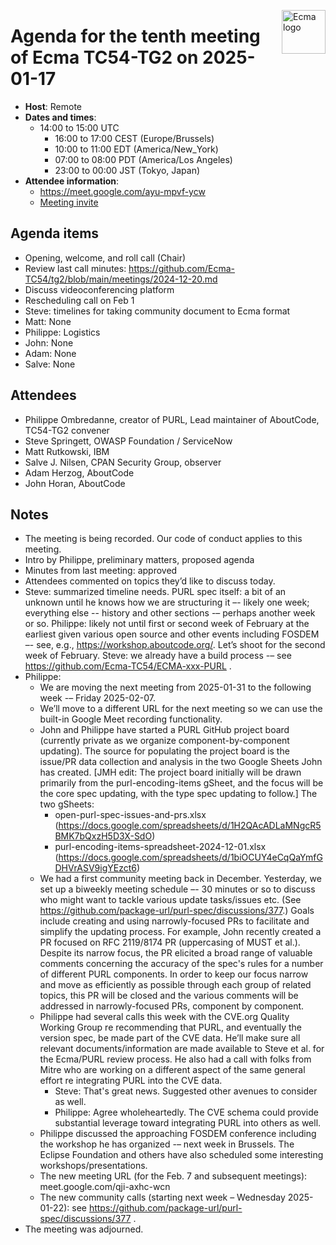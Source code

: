 <img src="https://tc54.org/images/ecma.svg" align="right" height="70" alt="Ecma logo" /> <!-- markdownlint-disable-line MD041 -->

# Agenda for the tenth meeting of Ecma TC54-TG2 on 2025-01-17

- **Host**: Remote
- **Dates and times**:
    - 14:00 to 15:00 UTC
      - 16:00 to 17:00 CEST (Europe/Brussels)
      - 10:00 to 11:00 EDT (America/New_York)
      - 07:00 to 08:00 PDT (America/Los Angeles)
      - 23:00 to 00:00 JST (Tokyo, Japan)
- **Attendee information**:
  - https://meet.google.com/ayu-mpvf-ycw
  - [Meeting invite](https://calendar.google.com/calendar/event?action=TEMPLATE&tmeid=NXVqbW9mMDMzaDVuZmlsMDdsZWZsMm9kNXVfMjAyNDEwMjVUMTQwMDAwWiBjX2Q4YjE1NDIwZGZmMTdiNzk1OWUyOWE1MWFlMzI0MDk1MWNiZTM4ZGIxZGFlNDU5NzJhODVjOWE3MTEyMDQyMDVAZw&tmsrc=c_d8b15420dff17b7959e29a51ae3240951cbe38db1dae45972a85c9a711204205%40group.calendar.google.com&scp=ALL)

## Agenda items
- Opening, welcome, and roll call (Chair)
- Review last call minutes: https://github.com/Ecma-TC54/tg2/blob/main/meetings/2024-12-20.md
- Discuss videoconferencing platform
- Rescheduling call on Feb 1
- Steve: timelines for taking community document to Ecma format
- Matt: None
- Philippe: Logistics
- John: None
- Adam: None
- Salve: None

## Attendees
- Philippe Ombredanne, creator of PURL, Lead maintainer of AboutCode, TC54-TG2 convener
- Steve Springett, OWASP Foundation / ServiceNow
- Matt Rutkowski, IBM
- Salve J. Nilsen, CPAN Security Group, observer
- Adam Herzog, AboutCode
- John Horan, AboutCode

## Notes
- The meeting is being recorded.  Our code of conduct applies to this meeting.
- Intro by Philippe, preliminary matters, proposed agenda
- Minutes from last meeting: approved
- Attendees commented on topics they’d like to discuss today.
- Steve: summarized timeline needs.  PURL spec itself: a bit of an unknown until he knows how we are structuring it –- likely one week; everything else -- history and other sections -– perhaps another week or so.  Philippe: likely not until first or second week of February at the earliest given various open source and other events including FOSDEM –- see, e.g., https://workshop.aboutcode.org/.  Let’s shoot for the second week of February.  Steve: we already have a build process -– see https://github.com/Ecma-TC54/ECMA-xxx-PURL .
- Philippe:
    - We are moving the next meeting from 2025-01-31 to the following week -– Friday 2025-02-07.
    - We’ll move to a different URL for the next meeting so we can use the built-in Google Meet recording functionality.
    - John and Philippe have started a PURL GitHub project board (currently private as we organize component-by-component updating).  The source for populating the project board is the issue/PR data collection and analysis in the two Google Sheets John has created.  [JMH edit: The project board initially will be drawn primarily from the purl-encoding-items gSheet, and the focus will be the core spec updating, with the type spec updating to follow.]  The two gSheets:
        - open-purl-spec-issues-and-prs.xlsx (https://docs.google.com/spreadsheets/d/1H2QAcADLaMNgcR5BMK7bQxzH5D3X-SdO)
        - purl-encoding-items-spreadsheet-2024-12-01.xlsx (https://docs.google.com/spreadsheets/d/1biOCUY4eCqQaYmfGDHVrASV9igYEzct6)
    - We had a first community meeting back in December.  Yesterday, we set up a biweekly meeting schedule –- 30 minutes or so to discuss who might want to tackle various update tasks/issues etc. (See https://github.com/package-url/purl-spec/discussions/377.)  Goals include creating and using narrowly-focused PRs to facilitate and simplify the updating process.  For example, John recently created a PR focused on RFC 2119/8174 PR (uppercasing of MUST et al.).  Despite its narrow focus, the PR elicited a broad range of valuable comments concerning the accuracy of the spec's rules for a number of different PURL components.  In order to keep our focus narrow and move as efficiently as possible through each group of related topics, this PR will be closed and the various comments will be addressed in narrowly-focused PRs, component by component.
    - Philippe had several calls this week with the CVE.org Quality Working Group re recommending that PURL, and eventually the version spec, be made part of the CVE data.  He’ll make sure all relevant documents/information are made available to Steve et al. for the Ecma/PURL review process.  He also had a call with folks from Mitre who are working on a different aspect of the same general effort re integrating PURL into the CVE data.
        - Steve: That's great news.  Suggested other avenues to consider as well.
        - Philippe: Agree wholeheartedly.  The CVE schema could provide substantial leverage toward integrating PURL into others as well.
    - Philippe discussed the approaching FOSDEM conference including the workshop he has organized -– next week in Brussels.  The Eclipse Foundation and others have also scheduled some interesting workshops/presentations.
    - The new meeting URL (for the Feb. 7 and subsequent meetings): meet.google.com/qji-axhc-wcn
    - The new community calls (starting next week – Wednesday 2025-01-22): see https://github.com/package-url/purl-spec/discussions/377 .
- The meeting was adjourned.
